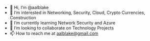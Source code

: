 - 👋 Hi, I’m @aalblake
- 👀 I’m interested in Networking, Security, Cloud, Crypto Currencies, Construction
- 🌱 I’m currently learning Network Security and Azure
- 💞️ I’m looking to collaborate on Technology Projects
- 📫 How to reach me at aalblake@gmail.com

<!---
aalblake/aalblake is a ✨ special ✨ repository because its `README.md` (this file) appears on your GitHub profile.
You can click the Preview link to take a look at your changes.
--->
